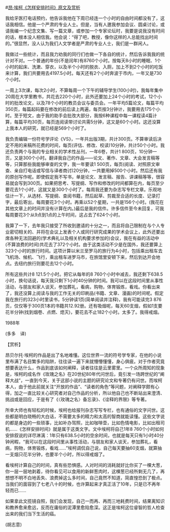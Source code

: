 #[昂·埃柯《怎样安排时间》原文及赏析](https://www.vrrw.net/wx/12468.html)

我给牙医打电话预约，他告诉我他在下周已经连一个小时的自由时间都没有了，这话我相信。他是一个严肃的专业人士。但是，当有人邀我参加会议、圆桌讨论，或请我编一个纪念文集、写一篇文章，或参加一个专家论坛时，我要是说我没有时间的话，根本没人相信我。他会说：“得了吧，教授，像你这样的人总能找出时间的。”很显然，没人认为我们人文学者是严肃的专业人士，我们是一群闲人。

我做过一些统计，而且我力劝我的同行们也做一下各自的统计，然后告诉我我的统计对不对。一个普通的年份(不是闰年)有8760个小时。按每天8小时的睡眠、1个小时的起床、洗漱、穿衣，以及半个小时的脱衣、入厕，加上不到2个小时的吃饭来计算，我们共要用去4197.5小时。每天还有2个小时奔波于市内，一年又是730个小时。

一周上3次课，每次2小时，不算每周一个下午的辅导学生(100小时)，我每年集中20周在大学里教书，共花去220个小时，此外还要加上24个小时的考试，12个小时的批改论文，以及78个小时的教员会议与委员会。一年平均5篇论文，每篇平均350页，每篇起码要在修改的前后读上两遍，每页按3分钟计，我要用去175个小时。至于短文，由于我的助手会批改大部分，我按6种课程中每一课程读4篇计算，每篇平均30页，每页连阅读带讨论共需5分钟，这又是60个小时。这还没算上我本人的研究，就已经是569个小时了。



我负责编辑一份符号学评论《VS》，一年共出版3期，共计300页。不算审读后决定不用的来稿所花费的时间，每页(评估、修改、校读)10分钟，共计50个小时。我还负责两个与我的专业相关的学术性丛刊，一年6卷，共计1 800页，10分钟一页，又是300个小时。翻译我自己的作品——论文、著作、文章、大会发言稿等等，只算那些我能够审查的文字，我一年要读1 500页，每页(阅读、对照原文审查、亲自打电话或写信与译者商讨)20分钟，一共要用掉500个小时。然后还有我的原创写作呢。即使假定我不写书，单是论文、发言稿、报告、讲课稿等等，很容易就会写到300页。如果把思考、写提纲、写作和修改的时间都算在内，每页至少要花去1个小时，这就又是300个小时了。每周我还要为杂志写专栏文章。乐观地估计一下，从选材、写提纲、查阅书籍，然后起草、剪裁至合适的长度、记录打字，最后寄出，每周要花3个小时。再乘以52个星期，一共是156个小时。(我花在其他文章上的时间并没有计算在内。)最后是我的信件。许多信件至今未回复，可我每周要花3个从9点到1点的上午时间，这占去了624个小时。

我算了一下，去年我只接受了所收到邀请的十分之一，而且将自己限制在与个人专业密切相关的、并将在会议上发表个人或同行研究成果的学术会议上，此外还要出席各种无法回避的(学术典礼以及相关机构要求参加的)会议，我在有益的活动中(不算浪费的时间)共花去了372个小时。由于这类活动不少是在国外，我还要算上323个小时的旅行时间。这项计算以米兰至罗马的旅行为4小时，包括乘出租车去飞机场、候机、飞行，乘出租车进罗马市，在旅馆里安顿下来，然后到达开会地点。去纽约旅行则要花去12个小时。

所有这些共计8 121.5个小时。把它从每年的8 760个小时中减去，我还剩下638.5小时，换句话说，每天我只剩下1小时40分钟的时间。我可以在这段时间里从事性活动，与朋友和家人谈天，参加葬礼，看病，购物，体育锻炼，看戏。你看出来了，我还没算上阅读与我的工作无关的印刷品(书籍、文章、漫画)的时间呢。假定我在旅行的323小时里读书，5分钟读1页(简单阅读并注释)，我有可能读完3 876页，仅仅等于300页1本的书籍共12.92册。还有吸烟呢，每天60支烟，假如1支要花半分钟(找到烟卷、点燃、熄灭)，要花去不止182个小时。太多了。我得戒烟。

1988年

(多多　译)

【赏析】

昂贝尔托·埃柯的作品是出了名地难懂。这位世界一流的符号学专家，在他的小说里布满了名目繁多的陷阱，往往读一遍下来就懵懵懂懂，身心俱疲。对于作者究竟想要表达什么，作品到底该如何阐释，读者往往是云里雾里。一个众所周知的现象是，埃柯的成名作《玫瑰之名》在20世纪80年代问世后，竟引发一场跨世纪的“阐释大战”，一直到今天，关于这部小说的主题的研究论文和专著仍有问世。而埃柯本人，由于他此前就关注“开放的作品”、“读者的角色”等问题，对阐释学颇有心得，加之一直比较关心研究者对自己作品的分析，所以他自己也不断站出来澄清、挑战或是回应，于是有了《〈玫瑰之名〉备忘录》、《诠释的界限》等专著。

所幸大师也有轻松的时候，埃柯也给报刊杂志写写专栏，也有通俗的文字问世。这些都是明白晓畅的大白话，不需要太多的精力和太高的智商就能读懂。这些文字说的都是身边的一些琐事，比如补办驾照，比如咖啡壶，比如色情电影，比如出租司机……《怎样安排时间》就是属于这类文字。文中埃柯将自己1年8 760个小时如何安排叙说的详尽淋漓：1年只有638.5小时的空余时间，也就是每天只有1小时40分钟闲暇，“我可以在这段时间里从事性活动，与朋友和家人谈天，参加葬礼，看病，购物，体育锻炼，看戏……”埃柯调侃自己说，自己每天要抽60支烟，就算抽一支烟只花半分钟，也要半个小时，所以得戒烟了。

看埃柯计算自己的时间，真有些恐惧感。人对时间的消耗就好比你买了一棵大葱，你一层一层地剥着，待你看见可以食用的新鲜葱肉时，这棵葱已经所剩无几了，再想想不明不白地丢失、浪费掉这么多时间，自己竟然不知道，简直惶恐到了极点。当我们的面容到了七老八十的时候，也许算起来才真正活了10年，只是已不再年轻而已……

如果拿此文揽镜自照，我们会发现，自己一而再、再而三地耗费时间，结果离知识和教养愈来愈远，反而在庸俗的泥潭里愈陷愈深。这正是埃柯这位睿智的哲人检查出来的我们当下生活的癌。

(胡志意)


